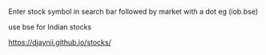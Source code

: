 Enter stock symbol in search bar followed by market with a dot
eg (iob.bse)

use bse for Indian stocks

https://djaynii.github.io/stocks/
